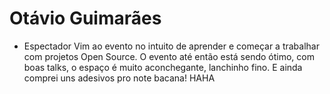 # Otávio Guimarães
- Espectador
Vim ao evento no intuito de aprender e começar a trabalhar com projetos Open Source. O evento até então está sendo ótimo, com boas talks, o espaço é muito aconchegante, lanchinho fino. E ainda comprei uns adesivos pro note bacana! HAHA
